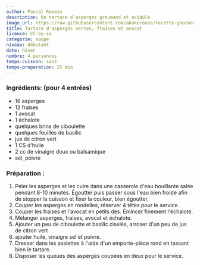 ```yaml
---
author: Pascal Romain
description: Un tartare d'asperges groumand et acidulé
image_url: https://raw.githubusercontent.com/akakeronos/recette-gourmandignes/master/images/ob_b00977_tartare-asperges-fraise-avocat.jpg
title: Tartare d'asperges vertes, fraises et avocat
licence: CC-by-sa
categorie: soupe
niveau: débutant
date: hiver
nombre: 4 personnes
temps-cuisson: sans
temps-preparation: 25 min
---
```


### Ingrédients: (pour 4 entrées)

* 16 asperges
* 12 fraises
* 1 avocat
* 1 échalote
* quelques brins de ciboulette
* quelques feuilles de basilic
* jus de citron vert
* 1 CS d'huile
* 2 cc de vinaigre doux ou balsamique
* sel, poivre

### Préparation :
1. Peler les asperges et les cuire dans une casserole d'eau bouillante salée pendant 8-10 minutes. Égoutter puis passer sous l'eau bien froide afin de stopper la cuisson et fixer la couleur, bien égoutter.
2. Couper les asperges en rondelles, réserver 4 têtes pour le service.
3. Couper les fraises et l'avocat en petits dès. Émincer finement l'échalote.
4. Mélanger asperges, fraises, avocat et échalote.
5. Ajouter un peu de ciboulette et basilic ciselés, arroser d'un peu de jus de citron vert
6. ajouter huile, vinaigre sel et poivre.
7. Dresser dans les assiettes à l'aide d'un emporte-pièce rond en tassant bien le tartare.
8. Disposer les queues des asperges coupées en deux pour le service.
